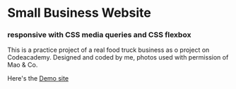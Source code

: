 # Small Business Website

### responsive with CSS media queries and CSS flexbox

This is a practice project of a real food truck business as o project on Codeacademy. Designed and coded by me, photos used with permission of Mao & Co.

Here's the [Demo site](https://mxx1029.github.io/flexbox-business-site/)
